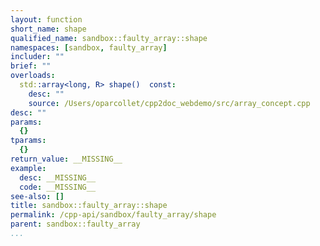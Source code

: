 ```yaml
---
layout: function
short_name: shape
qualified_name: sandbox::faulty_array::shape
namespaces: [sandbox, faulty_array]
includer: ""
brief: ""
overloads:
  std::array<long, R> shape()  const:
    desc: ""
    source: /Users/oparcollet/cpp2doc_webdemo/src/array_concept.cpp
desc: ""
params:
  {}
tparams:
  {}
return_value: __MISSING__
example:
  desc: __MISSING__
  code: __MISSING__
see-also: []
title: sandbox::faulty_array::shape
permalink: /cpp-api/sandbox/faulty_array/shape
parent: sandbox::faulty_array
...
```



